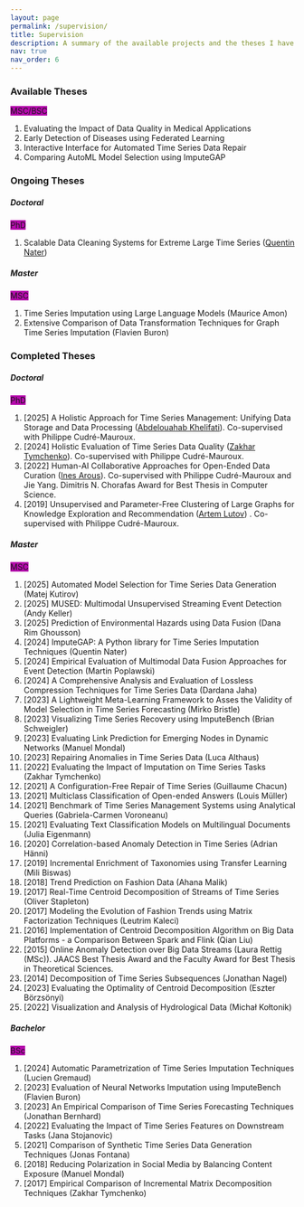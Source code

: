 ```yaml
---
layout: page
permalink: /supervision/
title: Supervision
description: A summary of the available projects and the theses I have supervised or co-supervised.
nav: true
nav_order: 6
---
```



<h3 class="mt-4">Available Theses</h3>

<div class="card mt-3">
  <div class="p-3">
    <div class="row">
      <div class="col-sm-2 text-left text-sm-right">
        <span class="badge font-weight-bold text-uppercase align-middle" style="background-color: #b509ac">
            MSC/BSC
        </span>
      </div>
    </div>
    <ol class="card-text font-weight-light list-group list-group-flush">
      <li class="list-group-item">Evaluating the Impact of Data Quality in Medical Applications</li>
      <li class="list-group-item">Early Detection of Diseases using Federated Learning</li>
      <li class="list-group-item">Interactive Interface for Automated Time Series Data Repair</li>
      <li class="list-group-item">Comparing AutoML Model Selection using ImputeGAP</li>
    </ol>
  </div>
</div>


<h3 class="mt-4">Ongoing Theses</h3>

<div class="card mt-3">
  <div class="p-3">
    <div class="row">
      <div class="col-sm-10">
        <h5 class="font-weight-bold">Doctoral</h5>
      </div>
      <div class="col-sm-2 text-left text-sm-right">
        <span class="badge font-weight-bold text-uppercase align-middle" style="background-color: #b509ac">
            PhD
        </span>
      </div>
    </div>
    <ol class="card-text font-weight-light list-group list-group-flush">
      <li class="list-group-item">Scalable Data Cleaning Systems for Extreme Large Time Series (<a href="https://exascale.info/members/quentin-nater/">Quentin Nater</a>)</li>
    </ol>
  </div>
  <div class="p-3">
    <div class="row">
      <div class="col-sm-10">
        <h5 class="font-weight-bold">Master</h5>
      </div>
      <div class="col-sm-2 text-left text-sm-right">
        <span class="badge font-weight-bold text-uppercase align-middle" style="background-color: #b509ac">
            MSC
        </span>
      </div>
    </div>
    <ol class="card-text font-weight-light list-group list-group-flush">
     <li class="list-group-item"> Time Series Imputation using Large Language Models (Maurice Amon)</li>
      <li class="list-group-item"> Extensive Comparison of Data Transformation Techniques for Graph Time Series Imputation (Flavien Buron)</li>
    </ol>
  </div>
</div>



<h3 class="mt-4">Completed Theses</h3>

<div class="card mt-3">
  <div class="p-3">
    <div class="row">
      <div class="col-sm-10">
        <h5 class="font-weight-bold">Doctoral</h5>
      </div>
      <div class="col-sm-2 text-left text-sm-right">
        <span class="badge font-weight-bold text-uppercase align-middle" style="background-color: #b509ac">
            PhD
        </span>
      </div>
    </div>
    <ol class="card-text font-weight-light list-group list-group-flush">
      <li class="list-group-item">[2025] A Holistic Approach for Time Series Management: Unifying Data Storage and Data Processing (<a href="https://exascale.info/members/abdelouahab-khelifati/">Abdelouahab Khelifati</a>). Co-supervised with Philippe Cudré-Mauroux.</li>
      <li class="list-group-item">[2024] Holistic Evaluation of Time Series Data Quality (<a href="https://exascale.info/members/zakhar-tymchenko/">Zakhar Tymchenko</a>). Co-supervised with Philippe Cudré-Mauroux.</li>
      <li class="list-group-item">[2022] Human-AI Collaborative Approaches for Open-Ended Data Curation (<a href="https://inesarous.github.io">Ines Arous</a>). Co-supervised with Philippe Cudré-Mauroux and Jie Yang. Dimitris N. Chorafas Award for Best Thesis in Computer Science.</li>
      <li class="list-group-item">[2019] Unsupervised and Parameter-Free Clustering of Large Graphs for Knowledge Exploration and Recommendation (<a href="https://exascale.info/members/artem-lutov">Artem Lutov</a>) . Co-supervised with Philippe Cudré-Mauroux.</li>
    </ol>
  </div>
 <div class="p-3">
    <div class="row">
      <div class="col-sm-10">
        <h5 class="font-weight-bold">Master</h5>
      </div>
      <div class="col-sm-2 text-left text-sm-right">
        <span class="badge font-weight-bold text-uppercase align-middle" style="background-color: #b509ac">
            MSC
        </span>
      </div>
    </div>
    <ol class="card-text font-weight-light list-group list-group-flush">
      <li class="list-group-item"> [2025] Automated Model Selection for Time Series Data Generation (Matej Kutirov)</li>
      <li class="list-group-item"> [2025] MUSED: Multimodal Unsupervised Streaming Event Detection (Andy Keller)</li>
      <li class="list-group-item"> [2025] Prediction of Environmental Hazards using Data Fusion (Dana Rim Ghousson)</li>
      <li class="list-group-item"> [2024] ImputeGAP: A Python library for Time Series Imputation Techniques (Quentin Nater)</li>
      <li class="list-group-item"> [2024] Empirical Evaluation of Multimodal Data Fusion Approaches for Event Detection (Martin Poplawski)</li>
      <li class="list-group-item"> [2024] A Comprehensive Analysis and Evaluation of Lossless Compression Techniques for Time Series Data (Dardana Jaha)</li>
      <li class="list-group-item"> [2023] A Lightweight Meta-Learning Framework to Asses the Validity of Model Selection in Time Series Forecasting (Mirko Bristle)</li>
      <li class="list-group-item"> [2023] Visualizing Time Series Recovery using ImputeBench (Brian Schweigler)</li>
      <li class="list-group-item"> [2023] Evaluating Link Prediction for Emerging Nodes in Dynamic Networks (Manuel Mondal)</li>
      <li class="list-group-item"> [2023] Repairing Anomalies in Time Series Data (Luca Althaus)</li>
      <li class="list-group-item"> [2022] Evaluating the Impact of Imputation on Time Series Tasks (Zakhar Tymchenko)</li>
      <li class="list-group-item"> [2021] A Configuration-Free Repair of Time Series (Guillaume Chacun)</li>
      <li class="list-group-item"> [2021] Multiclass Classification of Open-ended Answers (Louis Müller)</li>
      <li class="list-group-item"> [2021] Benchmark of Time Series Management Systems using Analytical Queries (Gabriela-Carmen Voroneanu)</li>
      <li class="list-group-item"> [2021] Evaluating Text Classification Models on Multilingual Documents (Julia Eigenmann)</li>
      <li class="list-group-item"> [2020] Correlation-based Anomaly Detection in Time Series (Adrian Hänni)</li>
      <li class="list-group-item"> [2019] Incremental Enrichment of Taxonomies using Transfer Learning (Mili Biswas)</li>
      <li class="list-group-item"> [2018] Trend Prediction on Fashion Data (Ahana Malik)</li>
      <li class="list-group-item"> [2017] Real-Time Centroid Decomposition of Streams of Time Series (Oliver Stapleton)</li>
      <li class="list-group-item"> [2017] Modeling the Evolution of Fashion Trends using Matrix Factorization Techniques (Leutrim Kaleci)</li>
      <li class="list-group-item"> [2016] Implementation of Centroid Decomposition Algorithm on Big Data Platforms - a Comparison Between Spark and Flink (Qian Liu)</li>
      <li class="list-group-item"> [2015] Online Anomaly Detection over Big Data Streams (Laura Rettig (MSc)). JAACS Best Thesis Award and the Faculty Award for Best Thesis in Theoretical Sciences.</li>
      <li class="list-group-item">[2014] Decomposition of Time Series Subsequences (Jonathan Nagel)</li>
      <li class="list-group-item">[2023] Evaluating the Optimality of Centroid Decomposition (Eszter Börzsönyi)</li>
      <li class="list-group-item">[2022] Visualization and Analysis of Hydrological Data (Michał Kołtonik)</li>
    </ol>
  </div>
  <div class="p-3">
    <div class="row">
      <div class="col-sm-10">
        <h5 class="font-weight-bold">Bachelor</h5>
      </div>
      <div class="col-sm-2 text-left text-sm-right">
        <span class="badge font-weight-bold text-uppercase align-middle" style="background-color: #b509ac">
            BSc
        </span>
      </div>
    </div>
    <ol class="card-text font-weight-light list-group list-group-flush">
      <li class="list-group-item">[2024] Automatic Parametrization of Time Series Imputation Techniques (Lucien Gremaud)</li>
      <li class="list-group-item">[2023] Evaluation of Neural Networks Imputation using ImputeBench (Flavien Buron)</li>
      <li class="list-group-item">[2023] An Empirical Comparison of Time Series Forecasting Techniques (Jonathan Bernhard)</li>
      <li class="list-group-item">[2022] Evaluating the Impact of Time Series Features on Downstream Tasks (Jana Stojanovic)</li>
      <li class="list-group-item">[2021] Comparison of Synthetic Time Series Data Generation Techniques (Jonas Fontana)</li>
      <li class="list-group-item">[2018] Reducing Polarization in Social Media by Balancing Content Exposure (Manuel Mondal)</li>
      <li class="list-group-item">[2017] Empirical Comparison of Incremental Matrix Decomposition Techniques (Zakhar Tymchenko)</li>
    </ol>
  </div>
</div>





